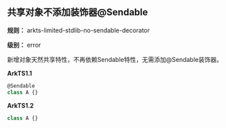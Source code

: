 ## 共享对象不添加装饰器@Sendable

**规则：** arkts-limited-stdlib-no-sendable-decorator

**级别：** error

新增对象天然共享特性，不再依赖Sendable特性，无需添加@Sendable装饰器。

**ArkTS1.1**
```typescript
@Sendable
class A {}
```

**ArkTS1.2**
```typescript
class A {}
```
